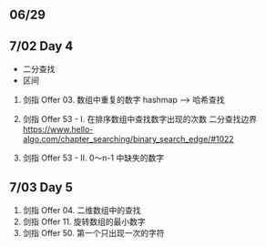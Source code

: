 ## 06/29

## 7/02 **Day 4** 
*  二分查找
*  区间
1. 剑指 Offer 03. 数组中重复的数字
hashmap --> 哈希查找

2. 剑指 Offer 53 - I. 在排序数组中查找数字出现的次数
二分查找边界 https://www.hello-algo.com/chapter_searching/binary_search_edge/#1022

3. 剑指 Offer 53 - II. 0～n-1 中缺失的数字

## 7/03 **Day 5** 
1. 剑指 Offer 04. 二维数组中的查找
2. 剑指 Offer 11. 旋转数组的最小数字
3. 剑指 Offer 50. 第一个只出现一次的字符

